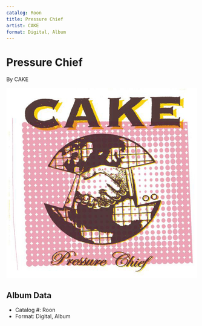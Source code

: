 ```yaml
---
catalog: Roon
title: Pressure Chief
artist: CAKE
format: Digital, Album
---
```


# Pressure Chief

By CAKE

![](../../assets/albumcovers/CAKE-Pressure_Chief.png)

## Album Data

- Catalog #: Roon
- Format: Digital, Album

